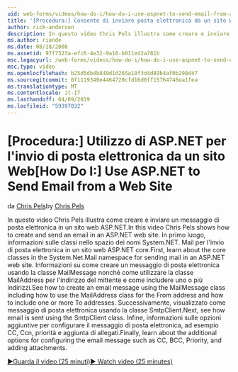 ```yaml
---
uid: web-forms/videos/how-do-i/how-do-i-use-aspnet-to-send-email-from-a-web-site
title: '[Procedura:] Consente di inviare posta elettronica da un sito Web ASP.NET | Microsoft Docs'
author: rick-anderson
description: In questo video Chris Pels illustra come creare e inviare un messaggio di posta elettronica in un sito web ASP.NET. Scopri in primo luogo, le classi principali in f dello spazio dei nomi System.NET. Mail...
ms.author: riande
ms.date: 08/28/2008
ms.assetid: 97f7323a-efc6-4e32-9a16-b011ed2a781b
msc.legacyurl: /web-forms/videos/how-do-i/how-do-i-use-aspnet-to-send-email-from-a-web-site
msc.type: video
ms.openlocfilehash: b25d5db4b849d1d265a10f3d4d89b4af0b298d47
ms.sourcegitcommit: 0f1119340e4464720cfd16d0ff15764746ea1fea
ms.translationtype: MT
ms.contentlocale: it-IT
ms.lasthandoff: 04/09/2019
ms.locfileid: "59397032"
---
```

# <a name="how-do-i-use-aspnet-to-send-email-from-a-web-site"></a><span data-ttu-id="d3b05-104">[Procedura:] Utilizzo di ASP.NET per l'invio di posta elettronica da un sito Web</span><span class="sxs-lookup"><span data-stu-id="d3b05-104">[How Do I:] Use ASP.NET to Send Email from a Web Site</span></span>

<span data-ttu-id="d3b05-105">da [Chris Pels](https://twitter.com/chrispels)</span><span class="sxs-lookup"><span data-stu-id="d3b05-105">by [Chris Pels](https://twitter.com/chrispels)</span></span>

<span data-ttu-id="d3b05-106">In questo video Chris Pels illustra come creare e inviare un messaggio di posta elettronica in un sito web ASP.NET.</span><span class="sxs-lookup"><span data-stu-id="d3b05-106">In this video Chris Pels shows how to create and send an email in an ASP.NET web site.</span></span> <span data-ttu-id="d3b05-107">In primo luogo, informazioni sulle classi nello spazio dei nomi System.NET. Mail per l'invio di posta elettronica in un sito web ASP.NET core.</span><span class="sxs-lookup"><span data-stu-id="d3b05-107">First, learn about the core classes in the System.Net.Mail namespace for sending mail in an ASP.NET web site.</span></span> <span data-ttu-id="d3b05-108">Informazioni su come creare un messaggio di posta elettronica usando la classe MailMessage nonché come utilizzare la classe MailAddress per l'indirizzo del mittente e come includere uno o più indirizzi.</span><span class="sxs-lookup"><span data-stu-id="d3b05-108">See how to create an email message using the MailMessage class including how to use the MailAddress class for the From address and how to include one or more To addresses.</span></span> <span data-ttu-id="d3b05-109">Successivamente, visualizzato come messaggio di posta elettronica usando la classe SmtpClient.</span><span class="sxs-lookup"><span data-stu-id="d3b05-109">Next, see how email is sent using the SmtpClient class.</span></span> <span data-ttu-id="d3b05-110">Infine, informazioni sulle opzioni aggiuntive per configurare il messaggio di posta elettronica, ad esempio CC, Ccn, priorità e aggiunta di allegati.</span><span class="sxs-lookup"><span data-stu-id="d3b05-110">Finally, learn about the additional options for configuring the email message such as CC, BCC, Priority, and adding attachments.</span></span>

[<span data-ttu-id="d3b05-111">&#9654;Guarda il video (25 minuti)</span><span class="sxs-lookup"><span data-stu-id="d3b05-111">&#9654; Watch video (25 minutes)</span></span>](https://channel9.msdn.com/Blogs/ASP-NET-Site-Videos/how-do-i-use-aspnet-to-send-email-from-a-web-site)
